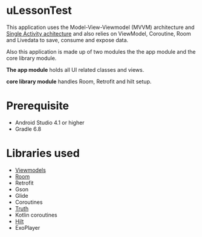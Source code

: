 # uLessonTest

This application uses the Model-View-Viewmodel (MVVM) architecture and [Single Activity achitecture](https://www.youtube.com/watch?v=2k8x8V77CrU) and also relies on ViewModel, Coroutine, Room and Livedata to save, consume and expose data. 

Also this application is made up of two modules the the app module and the core library module.

<b>The app module</b> holds all UI related classes and views.

<b>core library module</b> handles Room, Retrofit and hilt setup.

# Prerequisite
- Android Studio 4.1 or higher
- Gradle 6.8

# Libraries used

 - [Viewmodels](https://developer.android.com/topic/libraries/architecture/viewmodel )
 - [Room](https://developer.android.com/training/data-storage/room)
 - Retrofit
 - Gson
 - Glide
 - Coroutines
 - [Truth](https://truth.dev/)
 - Kotlin coroutines
 - [Hilt](https://dagger.dev/hilt/)
 - ExoPlayer

